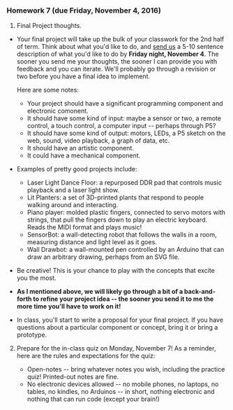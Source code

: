 ### Homework 7 (due Friday, November 4, 2016)

1. Final Project thoughts.

  - Your final project will take up the bulk of your classwork for the 2nd half of term. Think about what you'd like to do, and [send us](mailto:jzamfirescpereira@cca.edu,mshiloh@cca.edu) a 5-10 sentence description of what you'd like to do by **Friday night, November 4**. The sooner you send me your thoughts, the sooner I can provide you with feedback and you can iterate. We'll probably go through a revision or two before you have a final idea to implement.

    Here are some notes:

    - Your project should have a significant programming component and electronic comonent.
    - It should have some kind of input: maybe a sensor or two, a remote control, a touch control, a computer input -- perhaps through P5?
    - It should have some kind of output: motors, LEDs, a P5 sketch on the web, sound, video playback, a graph of data, etc.
    - It should have an artistic component.
    - It could have a mechanical component.

  - Examples of pretty good projects include:
    - Laser Light Dance Floor: a repurposed DDR pad that controls music playback and a laser light show.
    - Lit Planters: a set of 3D-printed plants that respond to people walking around and interacting.
    - Piano player: molded plastic fingers, connected to servo motors with strings, that pull the fingers down to play an electric keyboard. Reads the MIDI format and plays music!
    - SensorBot: a wall-detecting robot that follows the walls in a room, measuring distance and light level as it goes.
    - Wall Drawbot: a wall-mounted pen controlled by an Arduino that can draw an arbitrary drawing, perhaps from an SVG file.

  - Be creative! This is your chance to play with the concepts that excite you the most.

  - **As I mentioned above, we will likely go through a bit of a back-and-forth to refine your project idea -- the sooner you send it to me the more time you'll have to work on it!**
  
  - In class, you'll start to write a proposal for your final project. If you have questions about a particular component or concept, bring it or bring a prototype.
  
2. Prepare for the in-class quiz on Monday, November 7! As a reminder, here are the rules and expectations for the quiz:

   - Open-notes -- bring whatever notes you wish, including the practice quiz! Printed-out notes are fine.
   - No electronic devices allowed -- no mobile phones, no laptops, no tables, no kindles, no Arduinos -- in short, nothing electronic and nothing that can run code (except your brain!)